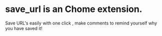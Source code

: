 # save_url is an Chome extension.
Save URL's easily with one click , make comments to remind yourself why you have saved it!
